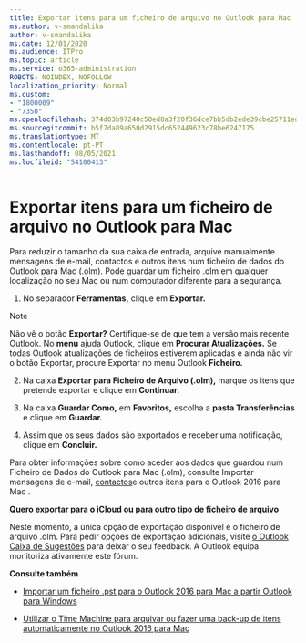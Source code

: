 ```yaml
---
title: Exportar itens para um ficheiro de arquivo no Outlook para Mac
ms.author: v-smandalika
author: v-smandalika
ms.date: 12/01/2020
ms.audience: ITPro
ms.topic: article
ms.service: o365-administration
ROBOTS: NOINDEX, NOFOLLOW
localization_priority: Normal
ms.custom:
- "1800009"
- "7350"
ms.openlocfilehash: 374d03b97240c50ed8a3f20f36dce7bb5db2ede39cbe25711ed615efdbe1ac93
ms.sourcegitcommit: b5f7da89a650d2915dc652449623c78be6247175
ms.translationtype: MT
ms.contentlocale: pt-PT
ms.lasthandoff: 08/05/2021
ms.locfileid: "54100413"
---
```

# <a name="export-items-to-an-archive-file-in-outlook-for-mac"></a>Exportar itens para um ficheiro de arquivo no Outlook para Mac

Para reduzir o tamanho da sua caixa de entrada, arquive manualmente mensagens de e-mail, contactos e outros itens num ficheiro de dados do Outlook para Mac (.olm). Pode guardar um ficheiro .olm em qualquer localização no seu Mac ou num computador diferente para a segurança.

1. No separador **Ferramentas,** clique em **Exportar.**

> [!NOTE]
> Não vê o botão **Exportar?** Certifique-se de que tem a versão mais recente Outlook. No **menu** ajuda Outlook, clique em **Procurar Atualizações.** Se todas Outlook atualizações de ficheiros estiverem aplicadas  e ainda  não vir o botão Exportar, procure Exportar no menu Outlook **Ficheiro.**

2. Na caixa **Exportar para Ficheiro de Arquivo (.olm),** marque os itens que pretende exportar e clique em **Continuar.**

3. Na caixa **Guardar Como,** em **Favoritos,** escolha a **pasta Transferências** e clique em **Guardar.**

4. Assim que os seus dados são exportados e receber uma notificação, clique em **Concluir.**

Para obter informações sobre como aceder aos dados que guardou num Ficheiro de Dados do Outlook para Mac (.olm), consulte Importar mensagens de e-mail, [contactos](https://support.microsoft.com/office/import-and-export-outlook-email-contacts-and-calendar-92577192-3881-4502-b79d-c3bbada6c8ef#ID0EAACAAA=macOS)e outros itens para o Outlook 2016 para Mac .

**Quero exportar para o iCloud ou para outro tipo de ficheiro de arquivo**

Neste momento, a única opção de exportação disponível é o ficheiro de arquivo .olm. Para pedir opções de exportação adicionais, visite [o Outlook Caixa de Sugestões](https://outlook.uservoice.com/) para deixar o seu feedback. A Outlook equipa monitoriza ativamente este fórum.

**Consulte também**

- [Importar um ficheiro .pst para o Outlook 2016 para Mac a partir Outlook para Windows](https://support.microsoft.com/office/import-a-pst-file-into-outlook-for-mac-from-outlook-for-windows-b4a6a1d6-94bb-4c85-a4fc-a83dc690e18c)

- [Utilizar o Time Machine para arquivar ou fazer uma back-up de itens automaticamente no Outlook 2016 para Mac](https://support.microsoft.com/office/automatically-archive-or-back-up-outlook-for-mac-items-441fcce5-2262-4b64-ac8c-fa949df989f5)
